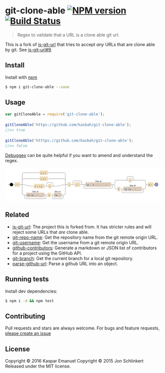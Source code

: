 # git-clone-able [![NPM version](https://badge.fury.io/js/git-clone-able.svg)](http://badge.fury.io/js/git-clone-able)  [![Build Status](https://travis-ci.org/kasbah/git-clone-able.svg)](https://travis-ci.org/kasbah/git-clone-able)

> Regex to validate that a URL is a clone able git url.

This is a fork of [is-git-url](https://github.com/jonschlinkert/is-git-url) that tries to accept _any_ URLs that are clone able by git. See [is-git-url#9](https://github.com/jonschlinkert/is-git-url/pull/9).

## Install

Install with [npm](https://www.npmjs.com/)

```sh
$ npm i git-clone-able --save
```

## Usage

```js
var gitCloneAble = require('git-clone-able');

gitCloneAble('https://github.com/kasbah/git-clone-able');
//=> true

gitCloneAble('htttps://github.com/kasbah/git-clone-able');
//=> false
```

[Debuggex](https://www.debuggex.com) can be quite helpful if you want to amend and understand the regex.

[![image](debuggex.png)](https://www.debuggex.com)

## Related

* [is-git-url](https://github.com/jonschlinkert/is-git-url): The project this is forked from. It has stricter rules and will reject some URLs that _are_ clone able. 
* [git-repo-name](https://github.com/jonschlinkert/git-repo-name): Get the repository name from the git remote origin URL.
* [git-username](https://github.com/jonschlinkert/git-username): Get the username from a git remote origin URL.
* [github-contributors](https://github.com/jonschlinkert/github-contributors): Generate a markdown or JSON list of contributors for a project using the GitHub API.
* [git-branch](https://github.com/jonschlinkert/git-branch): Get the current branch for a local git repository.
* [parse-github-url](https://github.com/jonschlinkert/parse-github-url): Parse a github URL into an object.

## Running tests

Install dev dependencies:

```sh
$ npm i -d && npm test
```

## Contributing

Pull requests and stars are always welcome. For bugs and feature requests, [please create an issue](https://github.com/kasbah/git-clone-able/issues/new)

## License

Copyright © 2016 Kaspar Emanuel
Copyright © 2015 Jon Schlinkert
Released under the MIT license.
